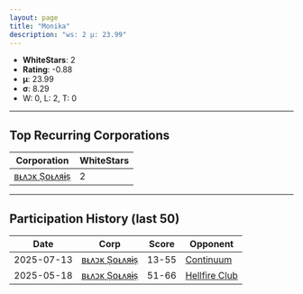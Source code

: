 ```yaml
---
layout: page
title: "Monika"
description: "ws: 2 μ: 23.99"
---
```

- **WhiteStars**: 2
- **Rating**: -0.88
- **μ**: 23.99  
- **σ**: 8.29
- W: 0, L: 2, T: 0

---

## Top Recurring Corporations

| Corporation | WhiteStars |
| --- | --- |
| [ʙᴌᴧᴐᴋ Ṣօᴌᴧᴙɨṣ](https://ws.tsl.rocks/corp/85a74d128f924274446b7fb754136e6ef7185c754df2fae3b10591d28536f17a/) | 2 |

---

## Participation History (last 50)

| Date | Corp | Score | Opponent |
| --- | --- | --- | --- |
| 2025-07-13 | [ʙᴌᴧᴐᴋ Ṣօᴌᴧᴙɨṣ](https://ws.tsl.rocks/corp/85a74d128f924274446b7fb754136e6ef7185c754df2fae3b10591d28536f17a/) | 13-55 | [Continuum](https://ws.tsl.rocks/corp/ea5fb17c8fcf67a15bd5a194549206adba2279a79973a34bcfd0abb1e3cf9107/) |
| 2025-05-18 | [ʙᴌᴧᴐᴋ Ṣօᴌᴧᴙɨṣ](https://ws.tsl.rocks/corp/85a74d128f924274446b7fb754136e6ef7185c754df2fae3b10591d28536f17a/) | 51-66 | [Hellfire Club](https://ws.tsl.rocks/corp/c7836cb5499149d8631d0f49b7e91f08f0cf47c3bd10a9492ad6a3f7c25d7eab/) |